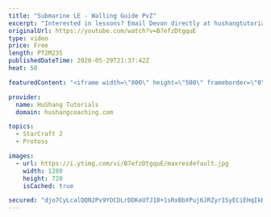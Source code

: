 ```yaml
---
title: "Submarine LE - Walling Guide PvZ"
excerpt: "Interested in lessons? Email Devon directly at hushangtutorials@outlook.com ------------------------------------------------------------------------------------------------------- Want to support HuShang Tutorials directly? Patreon is a website where you can contribute a monthly donation that will help"
originalUrl: https://youtube.com/watch?v=B7efzDtgquE
type: video
price: Free
length: PT2M23S
publishedDateTime: 2020-05-29T21:37:42Z
heat: 50

featuredContent: "<iframe width=\"800\" height=\"500\" frameborder=\"0\" src=\"https://www.youtube.com/embed/B7efzDtgquE\" allow=\"accelerometer; autoplay; encrypted-media; gyroscope; picture-in-picture\" allowfullscreen></iframe>"

provider:
  name: HuShang Tutorials
  domain: hushangcoaching.com

topics:
  - StarCraft 2
  - Protoss

images:
  - url: https://i.ytimg.com/vi/B7efzDtgquE/maxresdefault.jpg
    width: 1280
    height: 720
    isCached: true

secured: "djo7CyLcalQQN2Pv9YOCDLrDDKeUfJ18+1sRxBbXPuj6JRZyr1SyECiEHqIkRGLeKaZkkhDX3uWk9h1PRVBTcdCWhXjzfkwdKYAc514EaB2oQzHj3MoZpUZy+g/Ik9yKHy+nkMoEcwfT358MbJVKHAXzHUgraXK4sEsT6V9tG257slGTRsY6FRm72vWcJBH61tBlTXHlPm84ot0djnVW7S1ChzTAC0rapORfqi8BLgcxvrbEAT0HCjNtsOd3n+PATlirz4YSCHGSsfwpN4k5rL/c4zPgQUbwCQmAjUKQOtvfIiB/A70Er/3EFPf6slLIR3KQddOM6mxZbNecduh0JVa5gu1IoybpptlneGyw93P2DlYf5UyFdCLy7ul6yISFL3dyVUREd6GEuFZycbCNxKxFptXU5npX0N4uO1t8NUw=;LLNZgc+wdNbSFZPMbXZLYA=="
---
```


